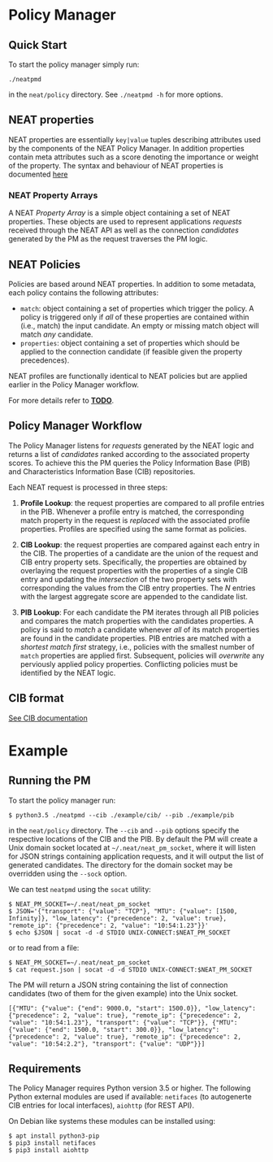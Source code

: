 # Policy Manager

## Quick Start

To start the policy manager simply run:

```
./neatpmd
```

in the `neat/policy` directory. See `./neatpmd -h` for more options.

## NEAT properties

NEAT properties are essentially `key|value` tuples describing attributes used by the components of the NEAT Policy Manager. In addition properties contain meta attributes such as a score denoting the importance or weight of the property. The syntax and behaviour of NEAT properties is documented [here](doc/NEAT%20Properties.md)

### NEAT Property Arrays

A NEAT *Property Array* is a simple object containing a set of NEAT properties. These objects are used to represent applications *requests* received through the NEAT API as well as the connection *candidates* generated by the PM as the request traverses the PM logic.
 
## NEAT Policies

Policies are based around NEAT properties. In addition to some metadata, each policy contains the following attributes:

+ `match`: object containing a set of properties which trigger the policy. A policy is triggered only if *all* of these properties are contained within (i.e., match) the input candidate. An empty or missing match object will match *any* candidate.
+ `properties`: object containing a set of properties which should be applied to the connection candidate (if feasible given the property precedences).

NEAT profiles are functionally identical to NEAT policies but are applied earlier in the Policy Manager workflow.

For more details refer to [__TODO__]().


 

## Policy Manager Workflow

The Policy Manager listens for *requests* generated by the NEAT logic and returns a list of *candidates* ranked according to the associated property scores. To achieve this the PM queries the Policy Information Base (PIB) and Characteristics Information Base (CIB) repositories.

Each NEAT request is processed in three steps:

1. **Profile Lookup**: the request properties are compared to all profile entries in the PIB. Whenever a profile entry is matched, the corresponding match property in the request is *replaced* with the associated profile properties. Profiles are specified using the same format as policies.
 
2. **CIB Lookup**: the request properties are compared against each entry in the CIB. The properties of a candidate are the union of the request and CIB entry property sets. Specifically, the properties are obtained by overlaying the request properties with the properties of a single CIB entry and updating the *intersection* of the two property sets with corresponding the values from the CIB entry properties.
The *N* entries with the largest aggregate score are appended to the candidate list.

3. **PIB Lookup**: For each candidate the PM iterates through all PIB policies and compares the match properties with the candidates properties. A policy is said to *match* a candidate whenever *all* of its match properties are found in the candidate properties. PIB entries are matched with a *shortest match first* strategy, i.e., policies with the smallest number of `match` properties are applied first. Subsequent, policies will *overwrite* any perviously applied policy properties. Conflicting policies must be identified by the NEAT logic.


## CIB format

[See CIB documentation](doc/CIB%20format.md)

# Example

## Running the PM


To start the policy manager run:

```
$ python3.5 ./neatpmd --cib ./example/cib/ --pib ./example/pib

```

in the `neat/policy` directory. The `--cib` and `--pib` options specify the respective locations of the CIB and the PIB. By default the PM will create a Unix domain socket located at `~/.neat/neat_pm_socket`, where it will listen for JSON strings containing application requests, and it will output the list of generated candidates. The directory for the domain socket may be overridden using the `--sock` option.

We can test `neatpmd` using the `socat` utility:

```
$ NEAT_PM_SOCKET=~/.neat/neat_pm_socket
$ JSON='{"transport": {"value": "TCP"}, "MTU": {"value": [1500, Infinity]}, "low_latency": {"precedence": 2, "value": true}, "remote_ip": {"precedence": 2, "value": "10:54:1.23"}}'
$ echo $JSON | socat -d -d STDIO UNIX-CONNECT:$NEAT_PM_SOCKET
``` 

or to read from a file:

``` 
$ NEAT_PM_SOCKET=~/.neat/neat_pm_socket
$ cat request.json | socat -d -d STDIO UNIX-CONNECT:$NEAT_PM_SOCKET
``` 


The PM will return a JSON string containing the list of connection candidates (two of them for the given example) into the Unix socket. 

```
[{"MTU": {"value": {"end": 9000.0, "start": 1500.0}}, "low_latency": {"precedence": 2, "value": true}, "remote_ip": {"precedence": 2, "value": "10:54:1.23"}, "transport": {"value": "TCP"}}, {"MTU": {"value": {"end": 1500.0, "start": 300.0}}, "low_latency": {"precedence": 2, "value": true}, "remote_ip": {"precedence": 2, "value": "10:54:2.2"}, "transport": {"value": "UDP"}}]
```

## Requirements

The Policy Manager requires Python version 3.5 or higher. The following Python external modules are used if available: `netifaces` (to autogenerte CIB entries for local interfaces), `aiohttp` (for REST API).

On Debian  like systems these modules can be installed using:

```
$ apt install python3-pip
$ pip3 install netifaces
$ pip3 install aiohttp
```

